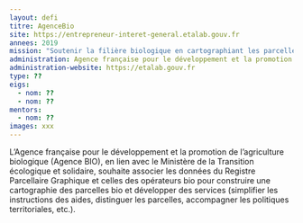 ```yaml
---
layout: defi
titre: AgenceBio
site: https://entrepreneur-interet-general.etalab.gouv.fr
annees: 2019
mission: "Soutenir la filière biologique en cartographiant les parcelles cultivées en agriculture biologique sur le territoire"
administration: Agence française pour le développement et la promotion de l’agriculture biologique   
administration-website: https://etalab.gouv.fr
type: ??
eigs:
  - nom: ??
  - nom: ??
mentors: 
  - nom: ??
images: xxx
---
```


L’Agence française pour le développement et la promotion de
l’agriculture biologique (Agence BIO), en lien avec le Ministère de la
Transition écologique et solidaire, souhaite associer les données du
Registre Parcellaire Graphique et celles des opérateurs bio pour
construire une cartographie des parcelles bio et développer des
services (simplifier les instructions des aides, distinguer les
parcelles, accompagner les politiques territoriales, etc.).
